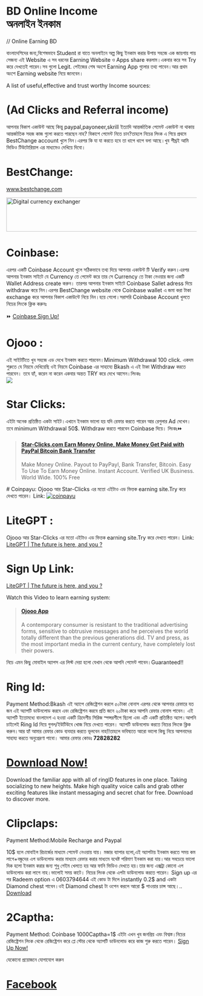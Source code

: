 <h1>BD Online Income<Br>অনলাইন ইনকাম</h1>

// Online Earning BD

 বাংলাদেশিদের জন্য,বিশেষভাবে Student রা যাতে অনলাইনে অল্প কিছু ইনকাম করার উপায় সহজে এক জায়গায় পায় সেজন্য এই 
 Website এ সব ধরনের Earning Website ও Apps share করলাম।একবার করে সব Try করে দেখতেই পারেন।সব গুলো  Legit.
 পেইজের শেষ অংশে Earning App গুলোর তথ্য পাবেন।আর প্রথম অংশে Earning website নিয়ে জানবেন।
 
A list of useful,effective and trust worthy Income sources:
# (Ad Clicks and Referral income)
আপনার বিকাশ একাউন্ট আছে কিন্তু paypal,payoneer,skrill ইত্যাদি আন্তর্জাতিক পেমেন্ট একাউন্ট না থাকায় আন্তর্জাতিক  সহজ কাজ গুলো করতে পারছেন নাহ?
বিকাশে পেমেন্ট নিতে চান?তাহলে নিচের লিংক এ গিয়ে প্রথমে BestChange account খুলে নিন।এরপর কি যা যা করতে হবে তা ধাপে ধাপে বলা আছে।খুব শীঘ্রই আমি ভিডিও টিউটোরিয়াল এর মাধ্যমেও দেখিয়ে দিবো।
# BestChange:
<a target="_blank" href="https://www.bestchange.com/?p=1104275">www.bestchange.com</a>

<a target="_blank" href="https://www.bestchange.com/?p=1104275"><img src="https://www.bestchange.com/images/banners/728x90-9.gif" alt="Digital currency exchanger" title="E-currency exchanger monitor BestChange.com" width="728" height="90" border="0" /></a>
# Coinbase:
 এরপর একটি Coinbase Account খুলে সঠিকভাবে তথ্য দিয়ে আপনার একাউন্ট টি Verify করুন।এরপর আপনার ইনকাম সাইটে যে Currency তে পেমেন্ট করে তার সে Currency তে টাকা নেওয়ার জন্য একটি Wallet Address create করুন।
তারপর আপনার ইনকাম সাইটে Coinbase Sallet adress দিয়ে withdraw করে নিন।এরপর BestChange website থেকে Coinbase wallet এ জমা করা টাকা exchange করে আপনার বিকাশ একাউন্টে নিয়ে নিন।হয়ে গেলো।সরাসরি Coinbase Account খুলতে নিচের লিংকে ক্লিক করুনঃ

⏩ <a href="https://www.coinbase.com/signup"> Coinbase Sign Up! </a>


# Ojooo :
এই সাইটটিতে খুব সহজে এড দেখে ইনকাম করতে পারবেন।Minimum Withdrawal 100 click.
একদম শুরুতে যে নিয়মে দেখিয়েছি ওই নিয়মে Coinbase এর সাহায্যে Bkash এ এই টাকা Withdraw করতে পারবেন।
তবে হ্যাঁ, করেন না করেন একবার অন্তত TRY করে দেখে আসেন।লিংকঃ      
<a href="https://wad.ojooo.com/index.php?r=Z7jT2sXCkqeX" target="_blank" rel="nofollow"><img src="https://wad.ojooo.com/bs_d.php?lng=en&u=2089186" align="center" /></a>
# Star Clicks:
এইটা অনেক প্রতিষ্ঠিত একটা সাইট।এখানে ইনকাম ভালো হয় যদি রেফার করতে পারেন আর রেগুলার Ad দেখেন।তবে minimum Withdrawal 50$. Withdraw করতে পারবেন Coinbase দিয়ে।
লিংকঃ⏩      
<blockquote class="embedly-card"><h4><a href="https://www.star-clicks.com/?ref=50891877">Star-Clicks.com Earn Money Online, Make Money Get Paid with PayPal Bitcoin Bank Transfer</a></h4><p>Make Money Online. Payout to PayPayl, Bank Transfer, Bitcoin. Easy To Use To Earn Money Online. Instant Account. Verified UK Business. World Wide. 100% Free</p></blockquote>
# Coinpayu: 
Ojooo আর Star-Clicks এর মতো এইটাও এড ভিত্তক earning site.Try করে দেখতে পারেন।
Link: 
<a href="https://www.coinpayu.com/?r=Farhan153"><img title="Join coinpayu to earn!" alt="coinpayu" src="https://coinpayu.com/static/advertiser_banner/468X60.gif"></a>

# LiteGPT :
 Ojooo আর Star-Clicks এর মতো এইটাও এড ভিত্তক earning site.Try করে দেখতে পারেন।
Link: 
<a href="https://litegpt.com/default.aspx?u=70654">LiteGPT | The future is here, and you ?</a>

# Sign Up Link:
<a href="https://litegpt.com/register.aspx?u=70654">LiteGPT | The future is here, and you ?</a>

Watch this Video to learn earning system:
<blockquote class="embedly-card"><h4><a href="https://ojooo.com/?ref_wad=Farhan153&o=wad&show_video=video_1">Ojooo App</a></h4><p>A contemporary consumer is resistant to the traditional advertising forms, sensitive to obtrusive messages and he perceives the world totally different than the previous generations did. TV and press, as the most important media in the current century, have completely lost their powers.</p></blockquote>

নিচে এমন কিছু মোবাইল অ্যাপস এর লিস্ট দেয়া হলো যেখান থেকে আপনি পেমেন্ট পাবেন।Guaranteed!!    
# Ring Id:

Payment Method:Bkash 
এই অ্যাপে রেজিষ্ট্রেশন করলে ৫০টাকা বোনাস এরপর থেকে আপনার রেফারে যত জন এই অ্যাপটি ডাউনলোড করবে এবং রেজিষ্ট্রেশন করবে প্রতি জনে ২০টাকা করে আপনি রেফার বোনাস পাবেন।
এই অ্যাপটি ইতোমধ্যে বাংলাদেশ এ হওয়া একটি ত্রিদেশীয় সিরিজ স্পন্সরশীপে ছিলো এবং এটি একটি প্রতিষ্ঠিত অ্যাপ।আপনি চাইলেই Ring Id নিয়ে গুগল/ইউটিউবে খোজ নিয়ে দেখতে পারেন।
অ্যাপটি ডাউনলোড করতে নিচের লিংকে ক্লিক করুন।আর হ্যাঁ আমার রেফার কোড ব্যবহার করতে ভূলবেন নাহ!!তাহলে ভবিষ্যতে আরো ভালো কিছু নিয়ে আপনাদের সাহায্য করতে অনুপ্রেরণা পাবো।
আমার রেফার কোডঃ <b>72828282 </b>              

<a href="http://www.ringid.com/dl?referrer=24327957"><h1>Download Now!</h1></a><p>Download the familiar app with all of ringID features in one place. Taking socializing to new heights. Make high quality voice calls and grab other exciting features like instant messaging and secret chat for free. Download to discover more.</p> 


# Clipclaps:

Payment Method:Mobile Recharge and Paypal 

10$ হলে মোবাইল রিচার্জের মাধ্যমে পেমেন্ট নেওয়ায় যায়।
মজার ব্যাপার হলো,এই অ্যাপটায় ইনকাম করতে সময় কম লাগে+বন্ধুদের এপ ডাউনলোড করার মাধ্যমে রেফার করার মাধ্যমে যথেষ্ট পরিমাণ ইনকাম করা যায়।আর সবচেয়ে ভালো দিক হলো ইনকাম করার জন্য শুধু গেইম খেলতে হয় আর ফানি ভিডিও দেখতে হয়।তার জন্য এক্সট্রা কোনো এপ ডাউনলোড করা লাগে নাহ।ভালোই সময় কাটে।
নিচের লিংক থেকে এপটা ডাউনলোড করতে পারেন।
Sign up এর পর Radeem option এ 0603794644 এই কোড টা দিলে  instantly 0.2$ and একটা Diamond chest পাবেন।ওই Diamond chest টা ওপেন করলে আরো $ পাওয়ার চান্স আছে।..
<a href="https://www.clipclaps.com">Download</a>


# 2Captha: 
Payment Method: Coinbase 
1000Captha=1$
এইটা এখন খুব জনপ্রিয় এবং বিশ্বস্ত।নিচের রেজিষ্ট্রেশন লিংক থেকে রেজিষ্ট্রেশন করে প্লে স্টোর থেকে অ্যাপটি ডাউনলোড করে কাজ শুরু করতে পারেন।
<a href="https://2captcha.com?from=9941147">Sign Up Now!</a>


যেকোনো প্রয়োজনে যোগাযোগ করুন 

<a href="https://facebook.com/fraacks"><h1>Facebook</h1></a>

